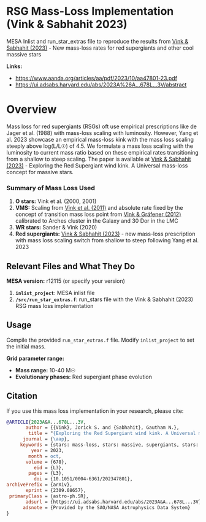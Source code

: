 # RSG Mass-Loss Implementation (Vink & Sabhahit 2023)

MESA Inlist and run_star_extras file to reproduce the results from [Vink & Sabhahit (2023)](https://ui.adsabs.harvard.edu/abs/2023A%26A...678L...3V/abstract) - New mass-loss rates for red supergiants and other cool massive stars

**Links:**
- https://www.aanda.org/articles/aa/pdf/2023/10/aa47801-23.pdf
- https://ui.adsabs.harvard.edu/abs/2023A%26A...678L...3V/abstract

# Overview

Mass loss for red supergiants (RSGs) oft use empirical prescriptions like de Jager et al. (1988) with mass-loss scaling with luminosity. However, Yang et al. 2023 showcase an empirical mass-loss kink with the mass loss scaling steeply above log(L/L☉) of 4.5. We formulate a mass loss scaling with the luminosity to current mass ratio based on these empirical rates transitioning from a shallow to steep scaling. The paper is available at <a href="https://ui.adsabs.harvard.edu/abs/2023A%26A...678L...3V/abstract" target="_blank">Vink & Sabhahit (2023)</a> - Exploring the Red Supergiant wind kink. A Universal mass-loss concept for massive stars.


### Summary of Mass Loss Used

1. **O stars:** Vink et al. (2000, 2001)
2. **VMS:** Scaling from [Vink et al. (2011)](https://ui.adsabs.harvard.edu/abs/2011A%26A...531A.132V/abstract) and absolute rate fixed by the concept of transition mass loss point from [Vink & Gräfener (2012)](https://ui.adsabs.harvard.edu/abs/2012ApJ...751L..34V/abstract) calibrated to Arches cluster in the Galaxy and 30 Dor in the LMC
3. **WR stars:** Sander & Vink (2020)
4. **Red supergiants:** [Vink & Sabhahit (2023)](https://ui.adsabs.harvard.edu/abs/2023A%26A...678L...3V/abstract) - new mass-loss prescription with mass loss scaling switch from shallow to steep following Yang et al. 2023


## Relevant Files and What They Do

**MESA version:** r12115 (or specify your version)

1. **`inlist_project`**: MESA inlist file
2. **`/src/run_star_extras.f`**: run_stars file with the Vink & Sabhahit (2023) RSG mass loss implementation

## Usage

Compile the provided `run_star_extras.f` file. Modify `inlist_project` to set the initial mass. 

**Grid parameter range:**
- **Mass range:** 10-40 M☉ 
- **Evolutionary phases:** Red supergiant phase evolution
  
## Citation

If you use this mass loss implementation in your research, please cite:
```bibtex
@ARTICLE{2023A&A...678L...3V,
       author = {{Vink}, Jorick S. and {Sabhahit}, Gautham N.},
        title = "{Exploring the Red Supergiant wind kink. A Universal mass-loss concept for massive stars}",
      journal = {\aap},
     keywords = {stars: mass-loss, stars: massive, supergiants, stars: evolution, Astrophysics - Solar and Stellar Astrophysics, Astrophysics - Astrophysics of Galaxies, Astrophysics - High Energy Astrophysical Phenomena},
         year = 2023,
        month = oct,
       volume = {678},
          eid = {L3},
        pages = {L3},
          doi = {10.1051/0004-6361/202347801},
archivePrefix = {arXiv},
       eprint = {2309.08657},
 primaryClass = {astro-ph.SR},
       adsurl = {https://ui.adsabs.harvard.edu/abs/2023A&A...678L...3V},
      adsnote = {Provided by the SAO/NASA Astrophysics Data System}
}

